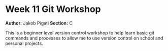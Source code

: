 # Week 11 Git Workshop
**Author:** Jakob Pigati
**Section:** C

This is a beginner level version control workshop to help learn basic git commands and processes to allow me to use version control on school and personal projects.
